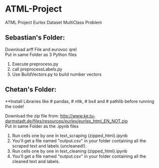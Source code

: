 # ATML-Project
ATML Project Eurlex Dataset MultiClass Problem


## Sebastian's Folder:
  Download arff File and eurovoc qrel\
  Put in same Folder as 3 Python files
  1. Execute preprocess.py
  2. call preprocessLabels.py
  3. Use BuildVectors.py to build number vectors

## Chetan's Folder:
  
  **Install Libraries like # pandas, # nltk, # bs4 and # pathlib before running the code! 
  
  Download the zip file from: http://www.ke.tu-darmstadt.de/files/resources/eurlex/eurlex_html_EN_NOT.zip \
  Put in same Folder as the .ipynb files
  1. Run cells one by one in text_scraping (zipped_html).ipynb
  2. You'll get a file named "output.csv" in your folder containing all the scraped text and labels (uncleaned!).
  2. Run cells one by one in text_cleaning (zipped_html).ipynb
  3. You'll get a file named "output.csv" in your folder containing all the cleaned text and labels.
